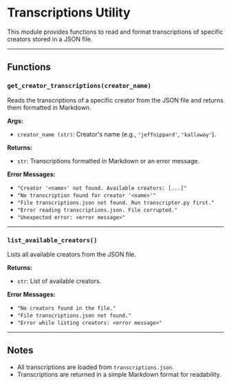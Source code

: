 # Transcriptions Utility

This module provides functions to read and format transcriptions of specific creators stored in a JSON file.

---

## Functions

### `get_creator_transcriptions(creator_name)`
Reads the transcriptions of a specific creator from the JSON file and returns them formatted in Markdown.

**Args:**
- `creator_name (str)`: Creator's name (e.g., `'jeffnippard'`, `'kallaway'`).

**Returns:**
- `str`: Transcriptions formatted in Markdown or an error message.

**Error Messages:**
- `"Creator '<name>' not found. Available creators: [...]"`
- `"No transcription found for creator '<name>'"`
- `"File transcriptions.json not found. Run transcripter.py first."`
- `"Error reading transcriptions.json. File corrupted."`
- `"Unexpected error: <error message>"`

---

### `list_available_creators()`
Lists all available creators from the JSON file.

**Returns:**
- `str`: List of available creators.

**Error Messages:**
- `"No creators found in the file."`
- `"File transcriptions.json not found."`
- `"Error while listing creators: <error message>"`

---

## Notes
- All transcriptions are loaded from `transcriptions.json`.
- Transcriptions are returned in a simple Markdown format for readability.
